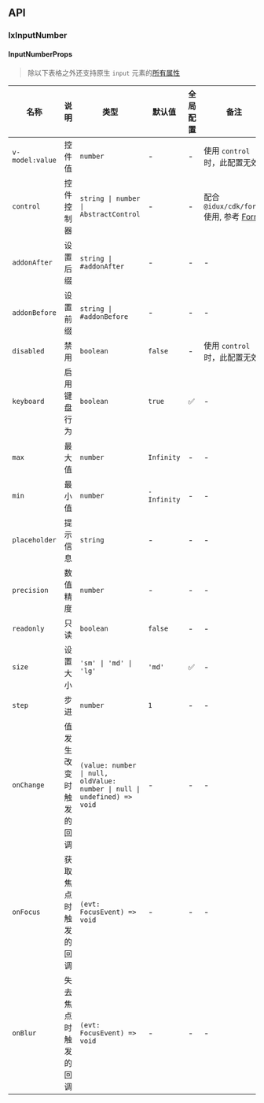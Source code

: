 ## API

### IxInputNumber

#### InputNumberProps

> 除以下表格之外还支持原生 `input` 元素的[所有属性](https://developer.mozilla.org/zh-CN/docs/Web/HTML/Element/input)

| 名称 | 说明 | 类型  | 默认值 | 全局配置 | 备注 |
| --- | --- | --- | --- | --- | --- |
| `v-model:value` | 控件值 | `number` | - | - | 使用 `control` 时，此配置无效 |
| `control` | 控件控制器 | `string \| number \| AbstractControl` | - | - | 配合 `@idux/cdk/forms` 使用, 参考 [Form](/components/form/zh) |
| `addonAfter` | 设置后缀 | `string \| #addonAfter` | - | - | - |
| `addonBefore` | 设置前缀 | `string \| #addonBefore` | - | - | - |
| `disabled` | 禁用 | `boolean` | `false` | - | 使用 `control` 时，此配置无效 |
| `keyboard` | 启用键盘行为 | `boolean` | `true` | ✅ | - |
| `max` | 最大值 | `number` | `Infinity` | - | - |
| `min` | 最小值 | `number` | `-Infinity` | - | - |
| `placeholder` | 提示信息 | `string` | - | - | - |
| `precision` | 数值精度 | `number` | - | - | - |
| `readonly` | 只读 | `boolean` | `false` | - | - |
| `size` | 设置大小 | `'sm' \| 'md' \| 'lg'` | `'md'` | ✅ | - |
| `step` | 步进 | `number` | `1` | - | - |
| `onChange` | 值发生改变时触发的回调 | `(value: number \| null, oldValue: number \| null \| undefined) => void` | - | - | - |
| `onFocus` | 获取焦点时触发的回调 | `(evt: FocusEvent) => void` | - | - | - |
| `onBlur` | 失去焦点时触发的回调 | `(evt: FocusEvent) => void` | - | - | - |
